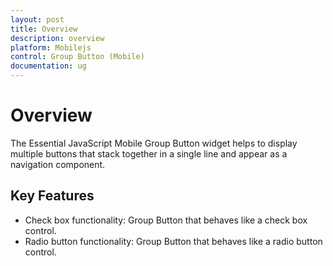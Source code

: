 ```yaml
---
layout: post
title: Overview
description: overview
platform: Mobilejs
control: Group Button (Mobile)
documentation: ug
---
```


# Overview

The Essential JavaScript Mobile Group Button widget helps to display multiple buttons that stack together in a single line and appear as a navigation component.

## Key Features

* Check box functionality: Group Button that behaves like a check box control.
* Radio button functionality: Group Button that behaves like a radio button control.



